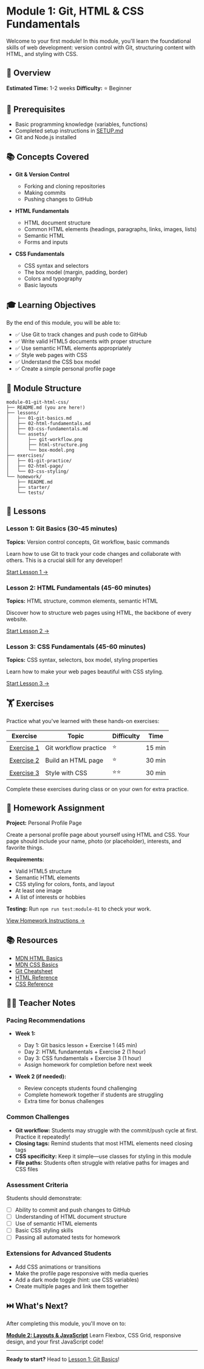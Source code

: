 # Module 1: Git, HTML & CSS Fundamentals

Welcome to your first module! In this module, you'll learn the foundational skills of web development: version control with Git, structuring content with HTML, and styling with CSS.

## 📅 Overview

**Estimated Time:** 1-2 weeks
**Difficulty:** ⭐ Beginner

## 🎯 Prerequisites

- Basic programming knowledge (variables, functions)
- Completed setup instructions in [SETUP.md](../SETUP.md)
- Git and Node.js installed

## 📚 Concepts Covered

- **Git & Version Control**
  - Forking and cloning repositories
  - Making commits
  - Pushing changes to GitHub

- **HTML Fundamentals**
  - HTML document structure
  - Common HTML elements (headings, paragraphs, links, images, lists)
  - Semantic HTML
  - Forms and inputs

- **CSS Fundamentals**
  - CSS syntax and selectors
  - The box model (margin, padding, border)
  - Colors and typography
  - Basic layouts

## 🎓 Learning Objectives

By the end of this module, you will be able to:

- ✅ Use Git to track changes and push code to GitHub
- ✅ Write valid HTML5 documents with proper structure
- ✅ Use semantic HTML elements appropriately
- ✅ Style web pages with CSS
- ✅ Understand the CSS box model
- ✅ Create a simple personal profile page

## 📂 Module Structure

```
module-01-git-html-css/
├── README.md (you are here!)
├── lessons/
│   ├── 01-git-basics.md
│   ├── 02-html-fundamentals.md
│   ├── 03-css-fundamentals.md
│   └── assets/
│       ├── git-workflow.png
│       ├── html-structure.png
│       └── box-model.png
├── exercises/
│   ├── 01-git-practice/
│   ├── 02-html-page/
│   └── 03-css-styling/
└── homework/
    ├── README.md
    ├── starter/
    └── tests/
```

## 📖 Lessons

### Lesson 1: Git Basics (30-45 minutes)
**Topics:** Version control concepts, Git workflow, basic commands

Learn how to use Git to track your code changes and collaborate with others. This is a crucial skill for any developer!

[Start Lesson 1 →](./lessons/01-git-basics.md)

### Lesson 2: HTML Fundamentals (45-60 minutes)
**Topics:** HTML structure, common elements, semantic HTML

Discover how to structure web pages using HTML, the backbone of every website.

[Start Lesson 2 →](./lessons/02-html-fundamentals.md)

### Lesson 3: CSS Fundamentals (45-60 minutes)
**Topics:** CSS syntax, selectors, box model, styling properties

Learn how to make your web pages beautiful with CSS styling.

[Start Lesson 3 →](./lessons/03-css-fundamentals.md)

## 🏋️ Exercises

Practice what you've learned with these hands-on exercises:

| Exercise | Topic | Difficulty | Time |
|----------|-------|-----------|------|
| [Exercise 1](./exercises/01-git-practice/) | Git workflow practice | ⭐ | 15 min |
| [Exercise 2](./exercises/02-html-page/) | Build an HTML page | ⭐ | 30 min |
| [Exercise 3](./exercises/03-css-styling/) | Style with CSS | ⭐⭐ | 30 min |

Complete these exercises during class or on your own for extra practice.

## 📝 Homework Assignment

**Project:** Personal Profile Page

Create a personal profile page about yourself using HTML and CSS. Your page should include your name, photo (or placeholder), interests, and favorite things.

**Requirements:**
- Valid HTML5 structure
- Semantic HTML elements
- CSS styling for colors, fonts, and layout
- At least one image
- A list of interests or hobbies

**Testing:** Run `npm run test:module-01` to check your work.

[View Homework Instructions →](./homework/README.md)

## 📚 Resources

- [MDN HTML Basics](https://developer.mozilla.org/en-US/docs/Learn/Getting_started_with_the_web/HTML_basics)
- [MDN CSS Basics](https://developer.mozilla.org/en-US/docs/Learn/Getting_started_with_the_web/CSS_basics)
- [Git Cheatsheet](../resources/cheatsheets/git-cheatsheet.md)
- [HTML Reference](../resources/cheatsheets/html-reference.md)
- [CSS Reference](../resources/cheatsheets/css-reference.md)

## 👨‍🏫 Teacher Notes

### Pacing Recommendations

- **Week 1:**
  - Day 1: Git basics lesson + Exercise 1 (45 min)
  - Day 2: HTML fundamentals + Exercise 2 (1 hour)
  - Day 3: CSS fundamentals + Exercise 3 (1 hour)
  - Assign homework for completion before next week

- **Week 2 (if needed):**
  - Review concepts students found challenging
  - Complete homework together if students are struggling
  - Extra time for bonus challenges

### Common Challenges

- **Git workflow:** Students may struggle with the commit/push cycle at first. Practice it repeatedly!
- **Closing tags:** Remind students that most HTML elements need closing tags
- **CSS specificity:** Keep it simple—use classes for styling in this module
- **File paths:** Students often struggle with relative paths for images and CSS files

### Assessment Criteria

Students should demonstrate:
- [ ] Ability to commit and push changes to GitHub
- [ ] Understanding of HTML document structure
- [ ] Use of semantic HTML elements
- [ ] Basic CSS styling skills
- [ ] Passing all automated tests for homework

### Extensions for Advanced Students

- Add CSS animations or transitions
- Make the profile page responsive with media queries
- Add a dark mode toggle (hint: use CSS variables)
- Create multiple pages and link them together

## ⏭️ What's Next?

After completing this module, you'll move on to:

**[Module 2: Layouts & JavaScript](../module-02-html-css-javascript/)**
Learn Flexbox, CSS Grid, responsive design, and your first JavaScript code!

---

**Ready to start?** Head to [Lesson 1: Git Basics](./lessons/01-git-basics.md)!
